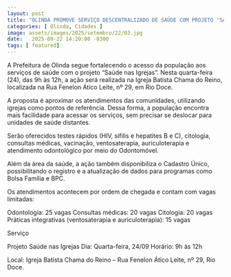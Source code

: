 ```yaml
---
layout: post
title: "OLINDA PROMOVE SERVIÇO DESCENTRALIZADO DE SAÚDE COM PROJETO 'SAÚDE NAS IGREJAS'"
categories: [ Olinda, Cidades ]
image: assets/images/2025/setembro/22/03.jpg
date:   2025-09-22 14:20:00 -0300
tags: [ featured]
---
```

A Prefeitura de Olinda segue fortalecendo o acesso da população aos serviços de saúde com o projeto “Saúde nas Igrejas”. Nesta quarta-feira (24), das 9h às 12h, a ação será realizada na Igreja Batista Chama do Reino, localizada na Rua Fenelon Ático Leite, nº 29, em Rio Doce.

A proposta é aproximar os atendimentos das comunidades, utilizando igrejas como pontos de referência. Dessa forma, a população encontra mais facilidade para acessar os serviços, sem precisar se deslocar para unidades de saúde distantes.

Serão oferecidos testes rápidos (HIV, sífilis e hepatites B e C), citologia, consultas médicas, vacinação, ventosaterapia, auriculoterapia e atendimento odontológico por meio do Odontomóvel.

Além da área da saúde, a ação também disponibiliza o Cadastro Único, possibilitando o registro e a atualização de dados para programas como Bolsa Família e BPC.

Os atendimentos acontecem por ordem de chegada e contam com vagas limitadas:

Odontologia: 25 vagas
Consultas médicas: 20 vagas
Citologia: 20 vagas
Práticas integrativas (ventosaterapia e auriculoterapia): 15 vagas

Serviço

Projeto Saúde nas Igrejas
Dia: Quarta-feira, 24/09
Horário: 9h às 12h

Local: Igreja Batista Chama do Reino – Rua Fenelon Ático Leite, nº 29, Rio Doce.